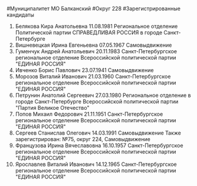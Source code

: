 #Муниципалитет
МО Балканский
#Округ
228
#Зарегистрированные кандидаты
1. Белякова Кира Анатольевна 11.08.1981
Региональное отделение Политической партии СПРАВЕДЛИВАЯ РОССИЯ в городе Санкт-Петербурге
2. Вишневецкая Ирина Евгеньевна 07.05.1967
Самовыдвижение
3. Гуменчук Андрей Анатольевич 20.11.1983
Санкт-Петербургское региональное отделение Всероссийской политической партии "ЕДИНАЯ РОССИЯ"
4. Ивченко Борис Павлович 23.07.1941
Самовыдвижение
5. Морозов Виталий Иванович 21.03.1960
Санкт-Петербургское региональное отделение Всероссийской политической партии "ЕДИНАЯ РОССИЯ"
6. Петрунин Анатолий Сергеевич 27.03.1980
Региональное отделение в городе Санкт-Петербурге Всероссийской политической партии "Партия Великое Отечество"
7. Попов Михаил Федорович 21.11.1951
Санкт-Петербургское региональное отделение Всероссийской политической партии "ЕДИНАЯ РОССИЯ"
8. Сергеев Станислав Олегович 14.03.1991
Самовыдвижение
Также зарегистрирован: №75, округ 224, Самовыдвижение
9. Французова Ирина Вячеславовна 16.10.1957
Санкт-Петербургское региональное отделение Всероссийской политической партии "ЕДИНАЯ РОССИЯ"
10. Ярославлев Виталий Иванович 14.12.1965
Санкт-Петербургское региональное отделение Всероссийской политической партии "ЕДИНАЯ РОССИЯ"
